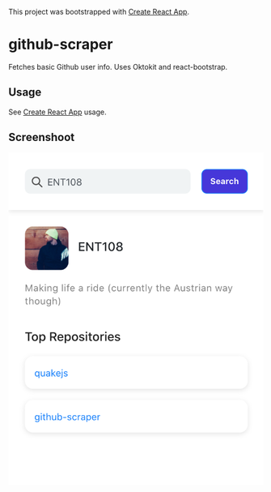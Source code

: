 This project was bootstrapped with [Create React App](https://github.com/facebook/create-react-app).

# github-scraper

Fetches basic Github user info. Uses Oktokit and react-bootstrap.

## Usage

See [Create React App](https://github.com/facebook/create-react-app#npm-start-or-yarn-start) usage.

## Screenshoot

![github-scraper](/github-scraper.png?raw=true "Mobile view")
